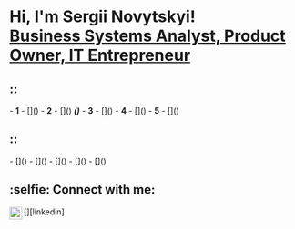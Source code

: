 <h1>Hi, I'm Sergii Novytskyi! <br/><a href="https://github.com/Sergii-N">Business Systems Analyst, Product Owner, IT Entrepreneur</a></h1>
<h2>::</h2>
- <b>1</b>
  - []()
- <b>2</b>
  - []() <b><i>()</b></i>
- <b>3</b>
  - []()
- <b>4</b>
  - []()
- <b>5</b>
  - []()
<h2>::</h2>
 - []()
 - []()
 - []()
 - []()
 - []()
<h2> :selfie: Connect with me:</h2>
[<img align="left" alt="Sergii Novytskyi | LinkedIn" width="22px" src="" />][linkedin]

[linkedin]: https://linkedin.com/in/
<!--

Here are some ideas to get you started:
- :telescope: I’m currently working on ...
- :seedling: I’m currently learning ...
- :dancers: I’m looking to collaborate on ...
- :thinking_face: I’m looking for help with ...
- :speech_balloon: Ask me about ...
- :mailbox: How to reach me: ...
- :smile: Pronouns: ...
- :zap: Fun fact: ...
-->
